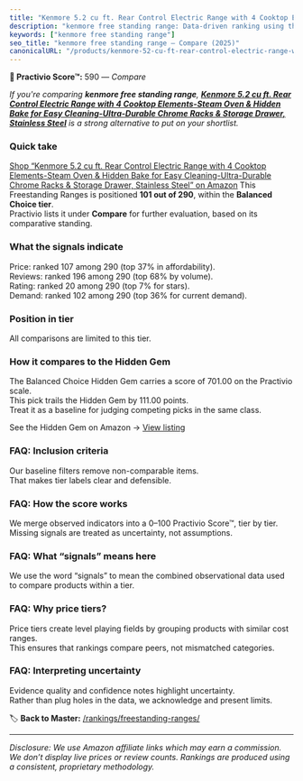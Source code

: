 ```yaml
---
title: "Kenmore 5.2 cu ft. Rear Control Electric Range with 4 Cooktop Elements-Steam Oven & Hidden Bake for Easy Cleaning-Ultra-Durable Chrome Racks & Storage Drawer, Stainless Steel"
description: "kenmore free standing range: Data-driven ranking using the Practivio Score™. Positioned by quality, value, demand, findability, momentum."
keywords: ["kenmore free standing range"]
seo_title: "kenmore free standing range — Compare (2025)"
canonicalURL: "/products/kenmore-52-cu-ft-rear-control-electric-range-with-4-cooktop-elements-steam-oven-hidden-bake-for-easy-cleaning-ultra-durable-chrome-racks-storage-drawer-stainless-steel-B0DFFJT9LH/"
---
```


**🛒 Practivio Score™:** 590 — _Compare_


*If you're comparing **kenmore free standing range**, **[Kenmore 5.2 cu ft. Rear Control Electric Range with 4 Cooktop Elements-Steam Oven & Hidden Bake for Easy Cleaning-Ultra-Durable Chrome Racks & Storage Drawer, Stainless Steel](https://www.amazon.com/dp/B0DFFJT9LH?tag=practivio-20)** is a strong alternative to put on your shortlist.*
### Quick take
[Shop “Kenmore 5.2 cu ft. Rear Control Electric Range with 4 Cooktop Elements-Steam Oven & Hidden Bake for Easy Cleaning-Ultra-Durable Chrome Racks & Storage Drawer, Stainless Steel” on Amazon](https://www.amazon.com/dp/B0DFFJT9LH?tag=practivio-20)
This Freestanding Ranges is positioned **101 out of 290**, within the **Balanced Choice tier**.  
Practivio lists it under **Compare** for further evaluation, based on its comparative standing.

### What the signals indicate
Price: ranked 107 among 290 (top 37% in affordability).  
Reviews: ranked 196 among 290 (top 68% by volume).  
Rating: ranked 20 among 290 (top 7% for stars).  
Demand: ranked 102 among 290 (top 36% for current demand).

### Position in tier
All comparisons are limited to this tier.

### How it compares to the Hidden Gem
The Balanced Choice Hidden Gem carries a score of 701.00 on the Practivio scale.  
This pick trails the Hidden Gem by 111.00 points.  
Treat it as a baseline for judging competing picks in the same class.  

See the Hidden Gem on Amazon → [View listing](https://www.amazon.com/dp/B07FWRTVYZ?tag=practivio-20)

### FAQ: Inclusion criteria
Our baseline filters remove non-comparable items.  
That makes tier labels clear and defensible.

### FAQ: How the score works
We merge observed indicators into a 0–100 Practivio Score™, tier by tier.  
Missing signals are treated as uncertainty, not assumptions.

### FAQ: What “signals” means here
We use the word “signals” to mean the combined observational data used to compare products within a tier.

### FAQ: Why price tiers?
Price tiers create level playing fields by grouping products with similar cost ranges.  
This ensures that rankings compare peers, not mismatched categories.

### FAQ: Interpreting uncertainty
Evidence quality and confidence notes highlight uncertainty.  
Rather than plug holes in the data, we acknowledge and present limits.

<!-- Missing template for Compare/CompareWithinPriceClass -->


🏷️ **Back to Master:** [/rankings/freestanding-ranges/](/rankings/freestanding-ranges/)

---
_Disclosure: We use Amazon affiliate links which may earn a commission. We don’t display live prices or review counts. Rankings are produced using a consistent, proprietary methodology._
